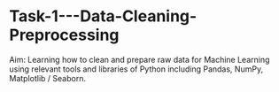 # Task-1---Data-Cleaning-Preprocessing
Aim: Learning how to clean and prepare raw data for Machine Learning using relevant tools and libraries of Python including Pandas, NumPy, Matplotlib / Seaborn.
